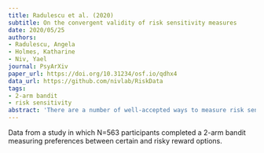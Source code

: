 ```yaml
---
title: Radulescu et al. (2020)
subtitle: On the convergent validity of risk sensitivity measures
date: 2020/05/25
authors:
- Radulescu, Angela
- Holmes, Katharine
- Niv, Yael
journal: PsyArXiv
paper_url: https://doi.org/10.31234/osf.io/qdhx4
data_url: https://github.com/nivlab/RiskData
tags:
- 2-arm bandit
- risk sensitivity
abstract: 'There are a number of well-accepted ways to measure risk sensitivity, with researchers often making conclusions about individual differences based on a single task. Even though long-standing observations suggest that how risky outcomes are presented changes peoples behavior, it is unclear whether risk sensitivity is a unitary trait that can be measured by any one of these instruments. To directly answer this question, we administered three tasks commonly used to elicit risk sensitivity within-subject to a large sample of participants on Amazon Mechanical Turk. Our findings revealed high individual variability in each measure, with little evidence of consistency among different tasks: many participants who were classified as risk-averse in one task were risk-seeking in another, and we observed no significant correlations between continuous measures of risk sensitivity as measured in each of the tasks. Our results cast doubt on the pervasive assumption that risk paradigms measure a single underlying trait, and suggest instead that behavior in risky situations is the result of heterogeneous, interacting, and possibly task-dependent cognitive mechanisms.'
---
```


Data from a study in which N=563 participants completed a 2-arm bandit measuring preferences between certain and risky reward options.
